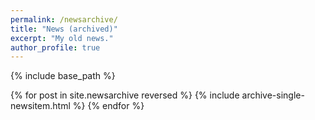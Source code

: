 ```yaml
---
permalink: /newsarchive/
title: "News (archived)"
excerpt: "My old news."
author_profile: true
---
```


{% include base_path %}


{% for post in site.newsarchive reversed %}
  {% include archive-single-newsitem.html %}
{% endfor %}

